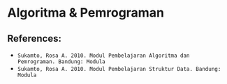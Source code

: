 # Algoritma & Pemrograman

## References:
- `Sukamto, Rosa A. 2010. Modul Pembelajaran Algoritma dan Pemrograman. Bandung: Modula`
- `Sukamto, Rosa A. 2010. Modul Pembelajaran Struktur Data. Bandung: Modula`
